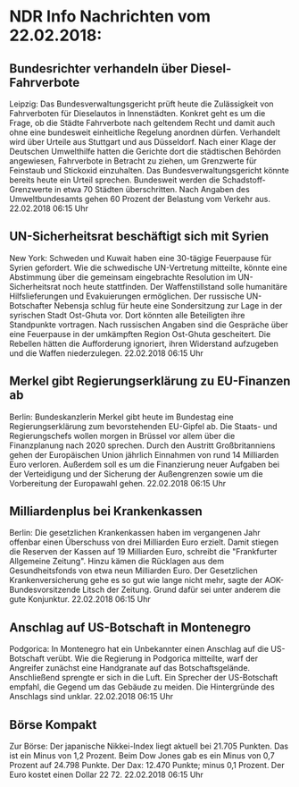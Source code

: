 # NDR Info Nachrichten vom 22.02.2018:


## Bundesrichter verhandeln über Diesel-Fahrverbote
Leipzig: Das Bundesverwaltungsgericht prüft heute die Zulässigkeit von Fahrverboten für Dieselautos in Innenstädten. Konkret geht es um die Frage, ob die Städte Fahrverbote nach geltendem Recht und damit auch ohne eine bundesweit einheitliche Regelung anordnen dürfen. Verhandelt wird über Urteile aus Stuttgart und aus Düsseldorf. Nach einer Klage der Deutschen Umwelthilfe hatten die Gerichte dort die städtischen Behörden angewiesen, Fahrverbote in Betracht zu ziehen, um Grenzwerte für Feinstaub und Stickoxid einzuhalten. Das Bundesverwaltungsgericht könnte bereits heute ein Urteil sprechen. Bundesweit werden die Schadstoff-Grenzwerte in etwa 70 Städten überschritten. Nach Angaben des Umweltbundesamts gehen 60 Prozent der Belastung vom Verkehr aus. 22.02.2018 06:15 Uhr 

## UN-Sicherheitsrat beschäftigt sich mit Syrien
New York: Schweden und Kuwait haben eine 30-tägige Feuerpause für Syrien gefordert. Wie die schwedische UN-Vertretung mitteilte, könnte eine Abstimmung über die gemeinsam eingebrachte Resolution im UN-Sicherheitsrat noch heute stattfinden. Der Waffenstillstand solle humanitäre Hilfslieferungen und Evakuierungen ermöglichen. Der russische UN-Botschafter Nebensja schlug für heute eine Sondersitzung zur Lage in der syrischen Stadt Ost-Ghuta vor. Dort könnten alle Beteiligten ihre Standpunkte vortragen. Nach russischen Angaben sind die Gespräche über eine Feuerpause in der umkämpften Region Ost-Ghuta gescheitert. Die Rebellen hätten die Aufforderung ignoriert, ihren Widerstand aufzugeben und die Waffen niederzulegen. 22.02.2018 06:15 Uhr 

## Merkel gibt Regierungserklärung zu EU-Finanzen ab
Berlin: Bundeskanzlerin Merkel gibt heute im Bundestag eine Regierungserklärung zum bevorstehenden EU-Gipfel ab. Die Staats- und Regierungschefs wollen morgen in Brüssel vor allem über die Finanzplanung nach 2020 sprechen. Durch den Austritt Großbritanniens gehen der Europäischen Union jährlich Einnahmen von rund 14 Milliarden Euro verloren. Außerdem soll es um die Finanzierung neuer Aufgaben bei der Verteidigung und der Sicherung der Außengrenzen sowie um die Vorbereitung der Europawahl gehen. 22.02.2018 06:15 Uhr 

## Milliardenplus bei Krankenkassen
Berlin: Die gesetzlichen Krankenkassen haben im vergangenen Jahr offenbar einen Überschuss von drei Milliarden Euro erzielt. Damit stiegen die Reserven der Kassen auf 19 Milliarden Euro, schreibt die "Frankfurter Allgemeine Zeitung". Hinzu kämen die Rücklagen aus dem Gesundheitsfonds von etwa neun Milliarden Euro. Der Gesetzlichen Krankenversicherung gehe es so gut wie lange nicht mehr, sagte der AOK-Bundesvorsitzende Litsch der Zeitung. Grund dafür sei unter anderem die gute Konjunktur. 22.02.2018 06:15 Uhr 

## Anschlag auf US-Botschaft in Montenegro
Podgorica: In Montenegro hat ein Unbekannter einen Anschlag auf die US-Botschaft verübt. Wie die Regierung in Podgorica mitteilte, warf der Angreifer zunächst eine Handgranate auf das Botschaftsgelände. Anschließend sprengte er sich in die Luft. Ein Sprecher der US-Botschaft empfahl, die Gegend um das Gebäude zu meiden. Die Hintergründe des Anschlags sind unklar. 22.02.2018 06:15 Uhr 

## Börse Kompakt
Zur Börse: Der japanische Nikkei-Index liegt aktuell bei 21.705 Punkten. Das ist ein Minus von 1,2 Prozent. Beim Dow Jones gab es ein Minus von 0,7 Prozent auf 24.798 Punkte. Der Dax:			12.470 Punkte; minus 0,1 Prozent. Der Euro kostet einen Dollar 22 72. 22.02.2018 06:15 Uhr 
